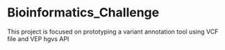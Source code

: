 # Bioinformatics_Challenge
This project is focused on prototyping a variant annotation tool using VCF file and VEP hgvs API
